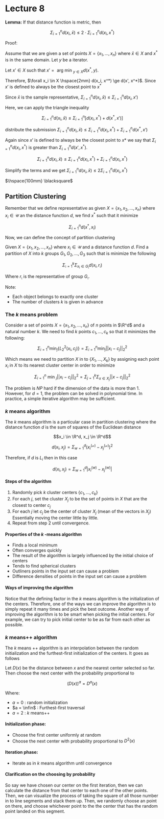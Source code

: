 # Lecture 8

**Lemma:** If that distance function is metric, then

$$\Sigma^n_{i = 1} d(x_i, \bar{x}) \le 2 \cdot \Sigma^n_{i = 1} d (x_i, x^*)$$

Proof:

Assume that we are given a set of points $X = \{x_1, ..., x_n\}$ where $\bar{x} \in X$ and $x^*$ is in the same domain. Let $y$ be a iterator.

Let $x' \in X$ such that $x' = \text{ arg min }_{y \in X} d(x^*, y)$. 

Therefore, $\forall x_i \in X \hspace{2mm} d(x_i, x^*) \ge d(x', x^*)$. Since $x'$ is defined to always be the closest point to $x^*$

Since $\bar{x}$ is the sample representative, $\Sigma^n_{i=1} d(x_i, \bar{x}) \le \Sigma^n_{i=1} d(x_i, x')$

Here, we can apply the triangle inequality

$$\Sigma^n_{i=1} d(x_i, \bar{x}) \le \Sigma^n_{i=1} [d(x_i, x^*) + d(x^*, x')]$$

distribute the submission $\Sigma^n_{i=1} d(x_i, \bar{x}) \le \Sigma^n_{i=1} d(x_i, x^*) + \Sigma^n_{i=1}d(x^*, x')$

Again since $x'$ is defined to always be the closest point to $x*$ we say that $\Sigma^n_{i = 1} d(x_i, x^*)$ is greater than $\Sigma^n_{i=1} d (x', x^*)$. 

$$\Sigma^n_{i=1} d(x_i, \bar{x}) \le \Sigma^n_{i=1} d(x_i, x^*) + \Sigma^n_{i=1} d(x_i, x^*)$$

Simplify the terms and we get $\Sigma^n_{i = 1} d(x_i, \bar{x}) \le 2 \Sigma^n_{i = 1} d(x_i, x^*)$

$\hspace{100mm} \blacksquare$

## Partition Clustering

Remember that we define representative as given $X = \{x_1, x_2, ..., x_n\}$ where $x_i \in \mathcal{U}$ an the distance function $d$, we find $x^*$ such that it minimize

$$\Sigma^n_{i=1} d(x^*, x_i)$$

Now, we can define the concept of partition clustering

Given $X = \{x_1, x_2, ..., x_n\}$ where $x_i \in \mathcal{U}$ and a distance function $d$. Find a partition of $X$ into $k$ groups $G_1, G_2, ..., G_3$ such that is minimize the following

$$\Sigma^k_{\mathfrak{l} = 1} \Sigma_{x_i \in G_{\mathfrak{l}}} d(x_i, r_{\mathfrak{l}})$$

Where $r_{\mathfrak{l}}$ is the representative of group $G_{\mathfrak{l}}$.

Note:

* Each object belongs to exactly one cluster
* The number of clusters $k$ is given in advance

### The $k$ means problem

Consider a set of points $X = \{x_1, x_2, ..., x_n\}$ of $n$ points in $\R^d$ and a natural number $k$. We need to find $k$ points $c_1, ..., c_k$ so that it minimizes the following:

$$\Sigma^{n}_{i = 1} \text{min}_{j} \{L^2_2 (x_i, c_j)\} = \Sigma^{n}_{i = 1} \text{min}_{j} ||x_i - c_j||^2_2$$

Which means we need to partition $X$ in to $\{X_1, ..., X_k\}$ by assigning each  point $x_i$ in $X$ to its nearest cluster center in order to minimize

$$\Sigma^{n}_{i = 1} \text{ min }_{j} ||x_i - c_j||^2_2 = \Sigma^{k}_{j = 1} \Sigma_{x \in X_j} ||x - c_j||^2_2$$

The problem is $NP$ hard if the dimension of the data is more than $1$. However,  for $d = 1$, the problem can be solved in polynomial time. In practice, a simple iterative algorithm may be sufficient.

### $k$ means algorithm

The $k$ means algorithm is a particular case in partition clustering where the distance function $d$ is the sum of squares of the Euclidean distance

$$x_i \in \R^d, x_j \in \R^d$$

$$d(x_i, x_j) = \Sigma^d_{w = 1} \left(x_i^{(\mathcal{w})} - x_j^{(\mathcal{w})}\right)^2$$

Therefore, if $d$ is $L_i$ then in this case

$$d(x_i, x_j) = \Sigma^d_{w = 1} |x_i^{(w)} - x_j^{(w)}|$$


#### Steps of the algorithm

1. Randomly pick $k$ cluster centers $\{c_1, ..., c_k\}$
2. For each $j$, set the cluster $X_j$ to be the set of points in $X$ that are the closest to center $c_j$
3. For each $j$ let $c_j$ be the center of cluster $X_j$ (mean of the vectors in $X_j$) Essentially moving the center little by little.
4. Repeat from step $2$ until convergence.

#### Properties of the $k$ -means algorithm

* Finds a local minimum
* Often converges quickly
* The result of the algorithm is largely influenced by the initial choice of centers
* Tends to find spherical clusters
* Outliners points in the input set can cause a problem
* Difference densities of points in the input set can cause a problem

#### Ways of improving the algorithm

Notice that the defining factor in the $k$ means algorithm is the initialization of the centers. Therefore, one of the ways we can improve the algorithm is to simply repeat it many times and pick the best outcome. Another way of improving the algorithm is to be smart when picking the initial centers. For example, we can try to pick initial center to be as far from each other as possible.

### $k$ means++ algorithm

The $k$ means ++ algorithm is an interpolation between the random initialization and the furthest-first initialization of the centers. It goes as follows

Let $D(x)$ be the distance between $x$ and the nearest center selected so far. Then choose the next center with the probability proportional to 

$$(D(x))^a = D^a(x)$$

Where:

* $a = 0$ : random initialization
* $a = \infin$ : Furthest-first traversal
* $a = 2$ : $k$ means++

#### Initialization phase:

* Choose the first center uniformly at random
* Choose the next center with probability proportional to $D^2(x)$ 

#### Iteration phase:

* Iterate as in $k$ means algorithm until convergence

#### Clarification on the choosing by probability

So say we have chosen our center on the first iteration, then we can calculate the distance from that center to each one of the other points. Then, we can visualize the process of taking the square of all those number in to line segments and stack them up. Then, we randomly choose an point on there, and choose whichever point to the the center that has the random point landed on this segment.